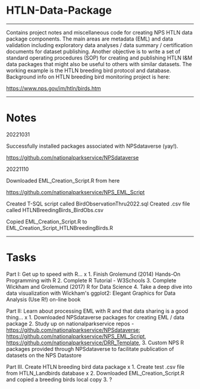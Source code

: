 # HTLN-Data-Package
----------------
Contains project notes and miscellaneous code for creating NPS HTLN data package components. The main areas are metadata (EML) and data validation including exploratory data analyses / data summary / certification documents for dataset publishing. Another objective is to write a set of standard operating procedures (SOP) for creating and publishing HTLN I&M data packages that might also be useful to others with similar datasets. The working example is the HTLN breeding bird protocol and database. Background info on HTLN breeding bird monitoring project is here:

https://www.nps.gov/im/htln/birds.htm

--------------------------------
# Notes

20221031

Successfully installed packages associated with NPSdataverse (yay!). 

https://github.com/nationalparkservice/NPSdataverse

20221110

Downloaded EML_Creation_Script.R from here

https://github.com/nationalparkservice/NPS_EML_Script

Created T-SQL script called BirdObservationThru2022.sql
Created .csv file called HTLNBreedingBirds_BirdObs.csv

Copied EML_Creation_Script.R to EML_Creation_Script_HTLNBreedingBirds.R

-----------------
# Tasks

Part I: Get up to speed with R...
x 1. Finish Grolemund (2014) Hands-On Programming with R
2. Complete R Tutorial - W3Schools
3. Complete Wickham and Grolemund (2017) R for Data Science
4. Take a deep dive into data visualization with Wickham's ggplot2: Elegant Graphics for Data Analysis (Use R!) on-line book

Part II: Learn about processing EML with R and that data sharing is a good thing...
x 1. Downloaded NPSdataverse packages for creating EML / data package
2. Study up on nationalparkservice repos - https://github.com/nationalparkservice/NPSdataverse; https://github.com/nationalparkservice/NPS_EML_Script,  https://github.com/nationalparkservice/DRR_Template, 
3. Custom NPS R packages provided through NPSdataverse to facilitate publication of datasets on the NPS Datastore

Part III. Create HTLN breeding bird data package
x 1. Create test .csv file from HTLN_Landbirds database
x 2. Downloaded EML_Creation_Script.R and copied a breeding birds local copy
3. ?



